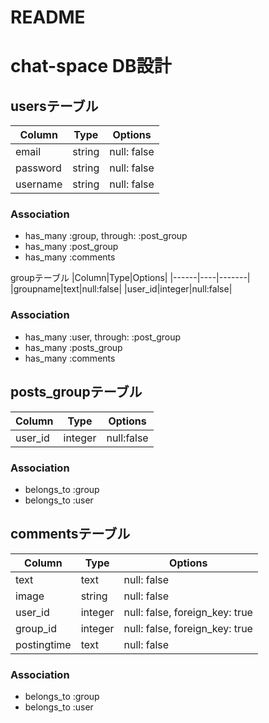 # README
# chat-space DB設計
## usersテーブル
|Column|Type|Options|
|------|----|-------|
|email|string|null: false|
|password|string|null: false|
|username|string|null: false|
### Association
- has_many :group, through: :post_group
- has_many :post_group
- has_many :comments

groupテーブル
|Column|Type|Options|
|------|----|-------|
|groupname|text|null:false|
|user_id|integer|null:false|
### Association
- has_many :user, through: :post_group
- has_many :posts_group
- has_many :comments


## posts_groupテーブル
|Column|Type|Options|
|------|----|-------|
|user_id|integer|null:false|
### Association
- belongs_to :group
- belongs_to :user

## commentsテーブル
|Column|Type|Options|
|------|----|-------|
|text|text|null: false|
|image|string|null: false|
|user_id|integer|null: false, foreign_key: true|
|group_id|integer|null: false, foreign_key: true|
|postingtime|text|null: false|
### Association
- belongs_to :group
- belongs_to :user
